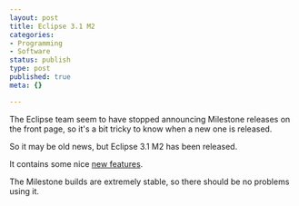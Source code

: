 ```yaml
---
layout: post
title: Eclipse 3.1 M2
categories:
- Programming
- Software
status: publish
type: post
published: true
meta: {}

---
```

<p>The Eclipse team seem to have stopped announcing Milestone releases on the front page, so it's a bit tricky to know when a new one is released.</p>
<p>So it may be old news, but Eclipse 3.1 M2 has been released.</p>
<p>It contains some nice <a href="http://mirror.switch.ch/mirror/eclipse/downloads/drops/S-3.1M2-200409240800/eclipse-news-M2.html ">new features</a>.
</p>
<p>The Milestone builds are extremely stable, so there should be no problems using it.</p>
